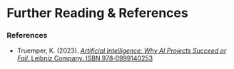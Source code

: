# Further Reading & References

### References

* Truemper, K. (2023). [_Artificial Intelligence: Why AI Projects Succeed or Fail_. Leibniz Company. ISBN 978‑0999140253](https://klaustruemper.com/2023/03/08/artificial-intelligence/)
